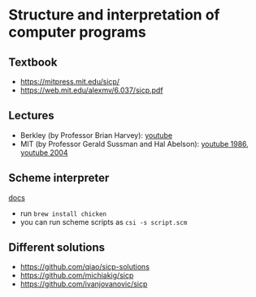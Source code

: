 # Structure and interpretation of computer programs

## Textbook

- <https://mitpress.mit.edu/sicp/>
- <https://web.mit.edu/alexmv/6.037/sicp.pdf>

## Lectures

- Berkley (by Professor Brian Harvey): [youtube](https://www.youtube.com/playlist?list=PLhMnuBfGeCDNgVzLPxF9o5UNKG1b-LFY9)
- MIT (by Professor Gerald Sussman and Hal Abelson): [youtube 1986](https://www.youtube.com/playlist?list=PLE18841CABEA24090), [youtube 2004](https://www.youtube.com/playlist?list=PL7BcsI5ueSNFPCEisbaoQ0kXIDX9rR5FF)

## Scheme interpreter

[docs](https://wiki.call-cc.org/man/5/Using%20the%20interpreter)

- run `brew install chicken`
- you can run scheme scripts as `csi -s script.scm`

## Different solutions

- <https://github.com/qiao/sicp-solutions>
- <https://github.com/michiakig/sicp>
- <https://github.com/ivanjovanovic/sicp>
